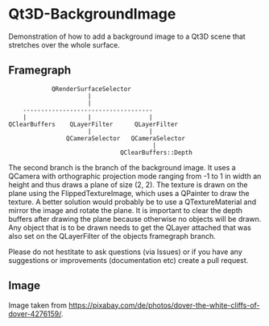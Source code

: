 # Qt3D-BackgroundImage

Demonstration of how to add a background image to a Qt3D scene that stretches over the whole surface.

## Framegraph

                QRenderSurfaceSelector
                          |
                          |
        ------------------------------------
        |                 |                |
    QClearBuffers    QLayerFilter      QLayerFilter
                          |                |
                    QCameraSelector   QCameraSelector
                                            |
                                   QClearBuffers::Depth
                
The second branch is the branch of the background image. It uses a QCamera with orthographic projection mode ranging from -1 to 1 in width an height and thus draws a plane of size (2, 2). The texture is drawn on the plane using the FlippedTextureImage, which uses a QPainter to draw the texture. A better solution would probably be to use a QTextureMaterial and mirror the image and rotate the plane. It is important to clear the depth buffers after drawing the plane because otherwise no objects will be drawn. Any object that is to be drawn needs to get the QLayer attached that was also set on the QLayerFilter of the objects framegraph branch.

Please do not hestitate to ask questions (via Issues) or if you have any suggestions or improvements (documentation etc) create a pull request.

## Image

Image taken from https://pixabay.com/de/photos/dover-the-white-cliffs-of-dover-4276159/.